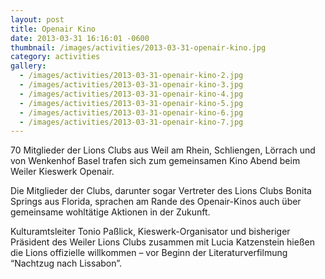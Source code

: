 ```yaml
---
layout: post
title: Openair Kino
date: 2013-03-31 16:16:01 -0600
thumbnail: /images/activities/2013-03-31-openair-kino.jpg
category: activities
gallery:
  - /images/activities/2013-03-31-openair-kino-2.jpg
  - /images/activities/2013-03-31-openair-kino-3.jpg
  - /images/activities/2013-03-31-openair-kino-4.jpg
  - /images/activities/2013-03-31-openair-kino-5.jpg
  - /images/activities/2013-03-31-openair-kino-6.jpg
  - /images/activities/2013-03-31-openair-kino-7.jpg
---
```


70 Mitglieder der Lions Clubs aus Weil am Rhein, Schliengen, Lörrach  und von Wenkenhof Basel trafen sich zum gemeinsamen Kino Abend beim Weiler Kieswerk Openair.

Die Mitglieder der Clubs, darunter sogar Vertreter des Lions Clubs Bonita Springs aus Florida, sprachen am Rande des Openair-Kinos auch über gemeinsame wohltätige Aktionen in der Zukunft.

Kulturamtsleiter Tonio Paßlick, Kieswerk-Organisator und bisheriger Präsident des Weiler Lions Clubs zusammen mit Lucia Katzenstein  hießen die Lions offizielle willkommen – vor Beginn der Literaturverfilmung “Nachtzug nach Lissabon”.
